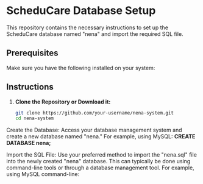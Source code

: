 # ScheduCare Database Setup

This repository contains the necessary instructions to set up the ScheduCare database named "nena" and import the required SQL file.

## Prerequisites

Make sure you have the following installed on your system:



## Instructions

1. **Clone the Repository or Download it:**
   ```bash
   git clone https://github.com/your-username/nena-system.git
   cd nena-system

Create the Database:
Access your database management system and create a new database named "nena."
For example, using MySQL:
**CREATE DATABASE nena;**

Import the SQL File:
Use your preferred method to import the "nena.sql" file into the newly created "nena" database. This can typically be done using command-line tools or through a database management tool.
For example, using MySQL command-line:

